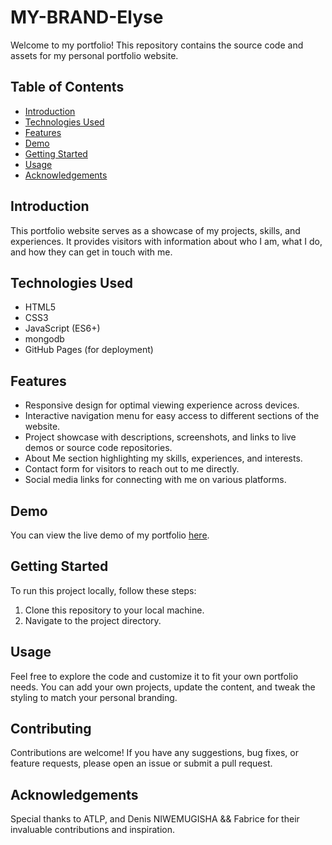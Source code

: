 # MY-BRAND-Elyse

Welcome to my portfolio! This repository contains the source code and assets for my personal portfolio website.

## Table of Contents

- [Introduction](#introduction)
- [Technologies Used](#technologies-used)
- [Features](#features)
- [Demo](#demo)
- [Getting Started](#getting-started)
- [Usage](#usage)
- [Acknowledgements](#acknowledgements)

## Introduction

This portfolio website serves as a showcase of my projects, skills, and experiences. It provides visitors with information about who I am, what I do, and how they can get in touch with me.

## Technologies Used

- HTML5
- CSS3
- JavaScript (ES6+)
- mongodb
- GitHub Pages (for deployment)

## Features

- Responsive design for optimal viewing experience across devices.
- Interactive navigation menu for easy access to different sections of the website.
- Project showcase with descriptions, screenshots, and links to live demos or source code repositories.
- About Me section highlighting my skills, experiences, and interests.
- Contact form for visitors to reach out to me directly.
- Social media links for connecting with me on various platforms.

## Demo

You can view the live demo of my portfolio [here](https://irasubiza-elyse.github.io/MY-BRAND-Elyse/index.html).

## Getting Started

To run this project locally, follow these steps:

1. Clone this repository to your local machine.
2. Navigate to the project directory.

## Usage

Feel free to explore the code and customize it to fit your own portfolio needs. You can add your own projects, update the content, and tweak the styling to match your personal branding.

## Contributing

Contributions are welcome! If you have any suggestions, bug fixes, or feature requests, please open an issue or submit a pull request.

## Acknowledgements

Special thanks to ATLP, and Denis NIWEMUGISHA && Fabrice for their invaluable contributions and inspiration.

